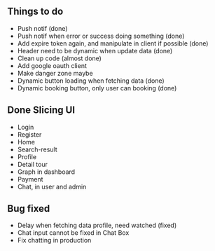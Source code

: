 ## Things to do
- Push notif (done)
- Push notif when error or success doing something (done)
- Add expire token again, and manipulate in client if possible (done)
- Header need to be dynamic when update data (done)
- Clean up code (almost done)
- Add google oauth client 
- Make danger zone maybe
- Dynamic button loading when fetching data (done)
- Dynamic booking button, only user can booking (done)

## Done Slicing UI 
- Login
- Register
- Home
- Search-result
- Profile
- Detail tour
- Graph in dashboard
- Payment
- Chat, in user and admin

## Bug fixed
- Delay when fetching data profile, need watched (fixed)
- Chat input cannot be fixed in Chat Box
- Fix chatting in production